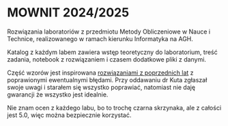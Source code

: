 # MOWNIT 2024/2025

Rozwiązania laboratoriów z przedmiotu Metody Obliczeniowe w Nauce i Technice, realizowanego w ramach kierunku Informatyka na AGH.

Katalog z każdym labem zawiera wstęp teoretyczny do laboratorium, treść zadania, notebook z rozwiązaniem i czasem dodatkowe pliki z danymi.

Część wzorów jest inspirowana [rozwiązaniami z poprzednich lat](https://github.com/wojmichaluk/MOwNiT-2023-2024) z poprawionymi ewentualnymi błędami. Przy oddawaniu dr Kuta zgłaszał swoje uwagi i starałem się wszystko poprawiać, natomiast nie daję gwarancji że wszystko jest idealnie.

Nie znam ocen z każdego labu, bo to trochę czarna skrzynaka, ale z całości jest 5.0, więc można bezpiecznie korzystać.

